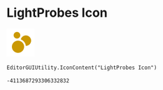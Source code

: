 # LightProbes Icon
![](/img/LightProbes%20Icon.png)

``` CSharp
EditorGUIUtility.IconContent("LightProbes Icon")
```
```
-4113687293306332832
```
